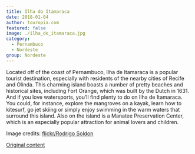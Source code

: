 ```yaml
---
title: Ilha do Itamaraca
date: 2018-01-04
author: touropia.com
featured: false
image: ./ilha_de_itamaraca.jpg
category:
  - Pernambuco
  - Nordeste
group: Nordeste
---
```


Located off of the coast of Pernambuco, Ilha de Itamaraca is a popular tourist destination, especially with residents of the nearby cities of Recife and Olinda. This charming island boasts a number of pretty beaches and historical sites, including Fort Orange, which was built by the Dutch in 1631. And if you love watersports, you’ll find plenty to do on Ilha de Itamaraca. You could, for instance, explore the mangroves on a kayak, learn how to kitesurf, go jet skiing or simply enjoy swimming in the warm waters that surround this island. Also on the island is a Manatee Preservation Center, which is an especially popular attraction for animal lovers and children.

Image credits: [flickr/Rodrigo Soldon](https://www.flickr.com/photos/soldon)

[Original content](https://www.touropia.com/islands-in-brazil/)
